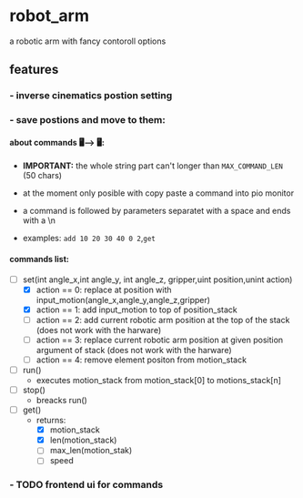 # robot_arm
a robotic arm with fancy contoroll options

## features
### - inverse cinematics postion setting

### - save postions and move to them:
#### about commands 🖥️⟶ 🖥️:
- **IMPORTANT:** the whole string part can't longer than `MAX_COMMAND_LEN` (50 chars)
- at the moment only posible with copy paste a command into pio monitor

- a command is followed by parameters separatet with a space and ends with a \n
- examples: `add 10 20 30 40 0 2`,`get`

#### commands list:
- [ ] set(int angle_x,int angle_y, int angle_z, gripper,uint position,unint action)
    - [x] action == 0: replace at position with input_motion(angle_x,angle_y,angle_z,gripper)
    - [x] action == 1: add input_motion to top of position_stack
    - [ ] action == 2: add current robotic arm position at the top of the stack (does not work with the harware)
    - [ ] action == 3: replace current robotic arm position at given position argument of stack (does not work with the harware)
    - [ ] action == 4: remove element positon from motion_stack
- [ ] run()
    - executes motion_stack from motion_stack[0] to motions_stack[n]
- [ ] stop()
    - breacks run()
- [ ] get()
    - returns:
        - [x] motion_stack
        - [x] len(motion_stack)
        - [ ] max_len(motion_stak)
        - [ ] speed

### - TODO frontend ui for commands

